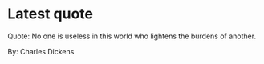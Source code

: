 # Latest quote 

Quote: No one is useless in this world who lightens the burdens of another. 

By: Charles Dickens